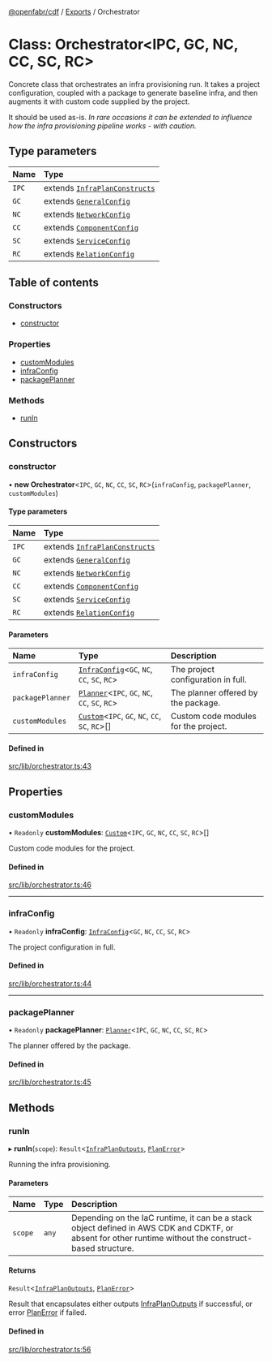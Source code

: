 [@openfabr/cdf](../README.md) / [Exports](../modules.md) / Orchestrator

# Class: Orchestrator<IPC, GC, NC, CC, SC, RC\>

Concrete class that orchestrates an infra provisioning run.
It takes a project configuration, coupled with a package to generate baseline infra, and then augments it with custom code supplied by the project.

It should be used as-is. *In rare occasions it can be extended to influence how the infra provisioning pipeline works - with caution.*

## Type parameters

| Name | Type |
| :------ | :------ |
| `IPC` | extends [`InfraPlanConstructs`](../interfaces/InfraPlanConstructs.md) |
| `GC` | extends [`GeneralConfig`](../interfaces/GeneralConfig.md) |
| `NC` | extends [`NetworkConfig`](../interfaces/NetworkConfig.md) |
| `CC` | extends [`ComponentConfig`](../interfaces/ComponentConfig.md) |
| `SC` | extends [`ServiceConfig`](../interfaces/ServiceConfig.md) |
| `RC` | extends [`RelationConfig`](../interfaces/RelationConfig.md) |

## Table of contents

### Constructors

- [constructor](Orchestrator.md#constructor)

### Properties

- [customModules](Orchestrator.md#custommodules)
- [infraConfig](Orchestrator.md#infraconfig)
- [packagePlanner](Orchestrator.md#packageplanner)

### Methods

- [runIn](Orchestrator.md#runin)

## Constructors

### constructor

• **new Orchestrator**<`IPC`, `GC`, `NC`, `CC`, `SC`, `RC`\>(`infraConfig`, `packagePlanner`, `customModules`)

#### Type parameters

| Name | Type |
| :------ | :------ |
| `IPC` | extends [`InfraPlanConstructs`](../interfaces/InfraPlanConstructs.md) |
| `GC` | extends [`GeneralConfig`](../interfaces/GeneralConfig.md) |
| `NC` | extends [`NetworkConfig`](../interfaces/NetworkConfig.md) |
| `CC` | extends [`ComponentConfig`](../interfaces/ComponentConfig.md) |
| `SC` | extends [`ServiceConfig`](../interfaces/ServiceConfig.md) |
| `RC` | extends [`RelationConfig`](../interfaces/RelationConfig.md) |

#### Parameters

| Name | Type | Description |
| :------ | :------ | :------ |
| `infraConfig` | [`InfraConfig`](InfraConfig.md)<`GC`, `NC`, `CC`, `SC`, `RC`\> | The project configuration in full. |
| `packagePlanner` | [`Planner`](Planner.md)<`IPC`, `GC`, `NC`, `CC`, `SC`, `RC`\> | The planner offered by the package. |
| `customModules` | [`Custom`](Custom.md)<`IPC`, `GC`, `NC`, `CC`, `SC`, `RC`\>[] | Custom code modules for the project. |

#### Defined in

[src/lib/orchestrator.ts:43](https://github.com/openfabr/cdf/blob/ea0e7b7/core/typescript/src/lib/orchestrator.ts#L43)

## Properties

### customModules

• `Readonly` **customModules**: [`Custom`](Custom.md)<`IPC`, `GC`, `NC`, `CC`, `SC`, `RC`\>[]

Custom code modules for the project.

#### Defined in

[src/lib/orchestrator.ts:46](https://github.com/openfabr/cdf/blob/ea0e7b7/core/typescript/src/lib/orchestrator.ts#L46)

___

### infraConfig

• `Readonly` **infraConfig**: [`InfraConfig`](InfraConfig.md)<`GC`, `NC`, `CC`, `SC`, `RC`\>

The project configuration in full.

#### Defined in

[src/lib/orchestrator.ts:44](https://github.com/openfabr/cdf/blob/ea0e7b7/core/typescript/src/lib/orchestrator.ts#L44)

___

### packagePlanner

• `Readonly` **packagePlanner**: [`Planner`](Planner.md)<`IPC`, `GC`, `NC`, `CC`, `SC`, `RC`\>

The planner offered by the package.

#### Defined in

[src/lib/orchestrator.ts:45](https://github.com/openfabr/cdf/blob/ea0e7b7/core/typescript/src/lib/orchestrator.ts#L45)

## Methods

### runIn

▸ **runIn**(`scope`): `Result`<[`InfraPlanOutputs`](../modules.md#infraplanoutputs), [`PlanError`](../interfaces/PlanError.md)\>

Running the infra provisioning.

#### Parameters

| Name | Type | Description |
| :------ | :------ | :------ |
| `scope` | `any` | Depending on the IaC runtime, it can be a stack object defined in AWS CDK and CDKTF, or absent for other runtime without the construct-based structure. |

#### Returns

`Result`<[`InfraPlanOutputs`](../modules.md#infraplanoutputs), [`PlanError`](../interfaces/PlanError.md)\>

Result that encapsulates either outputs [InfraPlanOutputs](../modules.md#infraplanoutputs) if successful, or error [PlanError](../interfaces/PlanError.md) if failed.

#### Defined in

[src/lib/orchestrator.ts:56](https://github.com/openfabr/cdf/blob/ea0e7b7/core/typescript/src/lib/orchestrator.ts#L56)
